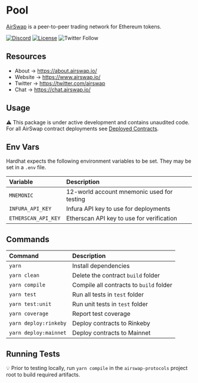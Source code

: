# Pool

[AirSwap](https://www.airswap.io/) is a peer-to-peer trading network for Ethereum tokens.

[![Discord](https://img.shields.io/discord/590643190281928738.svg)](https://discord.gg/ecQbV7H)
[![License](https://img.shields.io/badge/License-MIT-blue)](https://opensource.org/licenses/MIT)
![Twitter Follow](https://img.shields.io/twitter/follow/airswap?style=social)

## Resources

- About → https://about.airswap.io/
- Website → https://www.airswap.io/
- Twitter → https://twitter.com/airswap
- Chat → https://chat.airswap.io/

## Usage

:warning: This package is under active development and contains unaudited code. For all AirSwap contract deployments see [Deployed Contracts](https://about.airswap.io/technology/deployments).

## Env Vars

Hardhat expects the following environment variables to be set. They may be set in a `.env` file.

| Variable            | Description                                |
| :------------------ | :----------------------------------------- |
| `MNEMONIC`          | 12-world account mnemonic used for testing |
| `INFURA_API_KEY`    | Infura API key to use for deployments      |
| `ETHERSCAN_API_KEY` | Etherscan API key to use for verification  |

## Commands

| Command               | Description                             |
| :-------------------- | :-------------------------------------- |
| `yarn`                | Install dependencies                    |
| `yarn clean`          | Delete the contract `build` folder      |
| `yarn compile`        | Compile all contracts to `build` folder |
| `yarn test`           | Run all tests in `test` folder          |
| `yarn test:unit`      | Run unit tests in `test` folder         |
| `yarn coverage`       | Report test coverage                    |
| `yarn deploy:rinkeby` | Deploy contracts to Rinkeby             |
| `yarn deploy:mainnet` | Deploy contracts to Mainnet             |

## Running Tests

:bulb: Prior to testing locally, run `yarn compile` in the `airswap-protocols` project root to build required artifacts.
